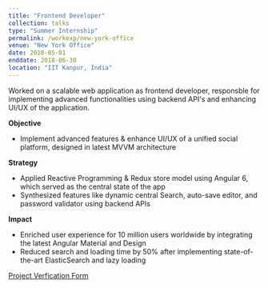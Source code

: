 ```yaml
---
title: "Frontend Developer"
collection: talks
type: "Summer Internship"
permalink: /workexp/new-york-office
venue: "New York Office"
date: 2018-05-01
enddate: 2018-06-30
location: "IIT Kanpur, India"
---
```


Worked on a scalable web application as frontend developer, responsble for implementing advanced functionalities using backend API's and enhancing UI/UX of the application. 

**Objective**  
* Implement advanced features & enhance UI/UX of a unified social platform, designed in latest MVVM architecture  
 
**Strategy**  
* Applied Reactive Programming & Redux store model using Angular 6, which served as the central state of the app  
* Synthesized features like dynamic central Search, auto-save editor, and password validator using backend APIs   

**Impact**  
* Enriched user experience for 10 million users worldwide by integrating the latest Angular Material and Design 
* Reduced search and loading time by 50% after implementing state-of-the-art ElasticSearch and lazy loading

[Project Verfication Form](https://agnimish.github.io/files/nyo-pvf.pdf)